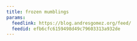 ```yaml
---
title: frozen mumblings
params:
  feedlink: https://blog.andresgomez.org/feed/
  feedid: efb6cfc6159498d49c79603313a932de
---
```


